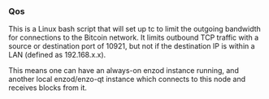 ### Qos ###

This is a Linux bash script that will set up tc to limit the outgoing bandwidth for connections to the Bitcoin network. It limits outbound TCP traffic with a source or destination port of 10921, but not if the destination IP is within a LAN (defined as 192.168.x.x).

This means one can have an always-on enzod instance running, and another local enzod/enzo-qt instance which connects to this node and receives blocks from it.
